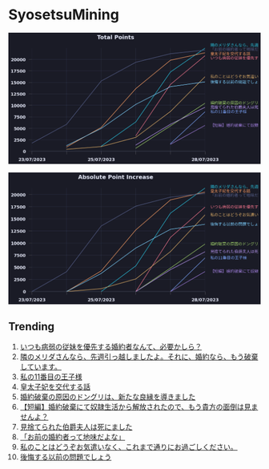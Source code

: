 # SyosetsuMining


![](https://raw.githubusercontent.com/exc4l/SyosetsuMining/main/plots/point_trend.png)

![](https://raw.githubusercontent.com/exc4l/SyosetsuMining/main/plots/point_increase.png)


## Trending

1. [いつも病弱の従妹を優先する婚約者なんて、必要かしら？](https://ncode.syosetu.com/n4290ii/)
2. [隣のメリダさんなら、先週引っ越しましたよ。それに、婚約なら、もう破棄しています。](https://ncode.syosetu.com/n3814ii/)
3. [私の11番目の王子様](https://ncode.syosetu.com/n4672ii/)
4. [皇太子妃を交代する話](https://ncode.syosetu.com/n3475ii/)
5. [婚約破棄の原因のドングリは、新たな良縁を導きました](https://ncode.syosetu.com/n4469ii/)
6. [【短編】婚約破棄にて奴隷生活から解放されたので、もう貴方の面倒は見ませんよ？](https://ncode.syosetu.com/n4659ii/)
7. [見捨てられた伯爵夫人は死にました](https://ncode.syosetu.com/n4295ii/)
8. [「お前の婚約者って地味だよな」](https://ncode.syosetu.com/n0103ii/)
9. [私のことはどうぞお気遣いなく、これまで通りにお過ごしください。](https://ncode.syosetu.com/n3001ii/)
10. [後悔する以前の問題でしょう](https://ncode.syosetu.com/n3348ii/)
